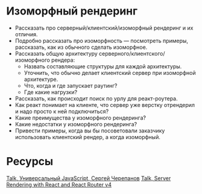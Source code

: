 # Изоморфный рендеринг

* Рассказать про серверный/клиентский/изоморфный рендеринг и их отличия.
* Подробно рассказать про изоморфность — посмотреть примеры, рассказать, как из обычного сделать изоморфное.
* Рассказать общую архитектуру серверного/клиентского/изоморфного рендера:
  * Назвать составляющие структуры для каждой архитектуры.
  * Уточнить, что обычно делает клиентский сервер при изоморфной архитектуре.
  * Что, когда и где запускает раутинг?
  * Где какие нагрузки?
* Рассказать, как происходит поиск по урлу для реакт-роутера.
* Как реакт понимает на клиенте, что сервер уже верстку отрендерил и надо просто к ней подключиться?
* Какие преимущества у изоморфного рендеринга?
* Какие недостатки у изоморфного рендеринга?
* Привести примеры, когда вы бы посоветовали заказчику использовать клиентский рендер, а когда изоморфный.

# Ресурсы
[Talk, Универсальный JavaScript, Сергей Черепанов](https://www.youtube.com/watch?v=Y5RV5Ys0-00)
[Talk, Server Rendering with React and React Router v4](https://www.youtube.com/watch?v=mZEv4mHsU5E)